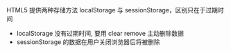 HTML5 提供两种存储方法 localStorage 与 sessionStorage，区别只在于过期时间
 - localStorage 没有过期时间, 要用 clear remove 主动删除数据
 - sessionStorage 的数据在用户关闭浏览器后将被删除
